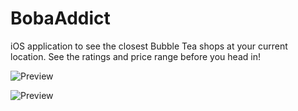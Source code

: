 # BobaAddict

iOS application to see the closest Bubble Tea shops at your current location. See the ratings and price range before you head in!


![Preview](https://imgur.com/a/fGWRAQ2)

![Preview](https://imgur.com/a/kZM2VMS)
